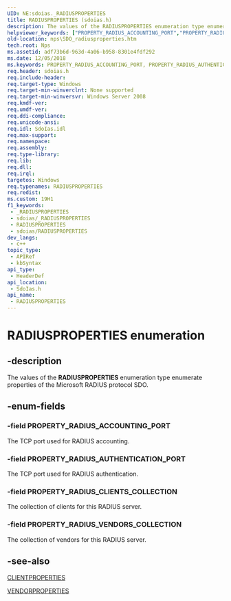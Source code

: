 ```yaml
---
UID: NE:sdoias._RADIUSPROPERTIES
title: RADIUSPROPERTIES (sdoias.h)
description: The values of the RADIUSPROPERTIES enumeration type enumerate properties of the Microsoft RADIUS protocol SDO.
helpviewer_keywords: ["PROPERTY_RADIUS_ACCOUNTING_PORT","PROPERTY_RADIUS_AUTHENTICATION_PORT","PROPERTY_RADIUS_CLIENTS_COLLECTION","PROPERTY_RADIUS_VENDORS_COLLECTION","RADIUSPROPERTIES","RADIUSPROPERTIES enumeration [Network Policy Server]","_sdo_radiusproperties","nps.SDO_radiusproperties","sdo.radiusproperties","sdoias/PROPERTY_RADIUS_ACCOUNTING_PORT","sdoias/PROPERTY_RADIUS_AUTHENTICATION_PORT","sdoias/PROPERTY_RADIUS_CLIENTS_COLLECTION","sdoias/PROPERTY_RADIUS_VENDORS_COLLECTION","sdoias/RADIUSPROPERTIES"]
old-location: nps\SDO_radiusproperties.htm
tech.root: Nps
ms.assetid: adf73b6d-963d-4a06-b958-8301e4fdf292
ms.date: 12/05/2018
ms.keywords: PROPERTY_RADIUS_ACCOUNTING_PORT, PROPERTY_RADIUS_AUTHENTICATION_PORT, PROPERTY_RADIUS_CLIENTS_COLLECTION, PROPERTY_RADIUS_VENDORS_COLLECTION, RADIUSPROPERTIES, RADIUSPROPERTIES enumeration [Network Policy Server], _sdo_radiusproperties, nps.SDO_radiusproperties, sdo.radiusproperties, sdoias/PROPERTY_RADIUS_ACCOUNTING_PORT, sdoias/PROPERTY_RADIUS_AUTHENTICATION_PORT, sdoias/PROPERTY_RADIUS_CLIENTS_COLLECTION, sdoias/PROPERTY_RADIUS_VENDORS_COLLECTION, sdoias/RADIUSPROPERTIES
req.header: sdoias.h
req.include-header: 
req.target-type: Windows
req.target-min-winverclnt: None supported
req.target-min-winversvr: Windows Server 2008
req.kmdf-ver: 
req.umdf-ver: 
req.ddi-compliance: 
req.unicode-ansi: 
req.idl: SdoIas.idl
req.max-support: 
req.namespace: 
req.assembly: 
req.type-library: 
req.lib: 
req.dll: 
req.irql: 
targetos: Windows
req.typenames: RADIUSPROPERTIES
req.redist: 
ms.custom: 19H1
f1_keywords:
 - _RADIUSPROPERTIES
 - sdoias/_RADIUSPROPERTIES
 - RADIUSPROPERTIES
 - sdoias/RADIUSPROPERTIES
dev_langs:
 - c++
topic_type:
 - APIRef
 - kbSyntax
api_type:
 - HeaderDef
api_location:
 - SdoIas.h
api_name:
 - RADIUSPROPERTIES
---
```


# RADIUSPROPERTIES enumeration


## -description

The values of the 
<b>RADIUSPROPERTIES</b> enumeration type enumerate properties of the Microsoft RADIUS protocol SDO.

## -enum-fields

### -field PROPERTY_RADIUS_ACCOUNTING_PORT

The TCP port used for RADIUS accounting.

### -field PROPERTY_RADIUS_AUTHENTICATION_PORT

The TCP port used for RADIUS authentication.

### -field PROPERTY_RADIUS_CLIENTS_COLLECTION

The collection of clients for this RADIUS server.

### -field PROPERTY_RADIUS_VENDORS_COLLECTION

The collection of vendors for this RADIUS server.

## -see-also

<a href="https://docs.microsoft.com/windows/desktop/api/sdoias/ne-sdoias-clientproperties">CLIENTPROPERTIES</a>



<a href="https://docs.microsoft.com/windows/desktop/api/sdoias/ne-sdoias-vendorproperties">VENDORPROPERTIES</a>

